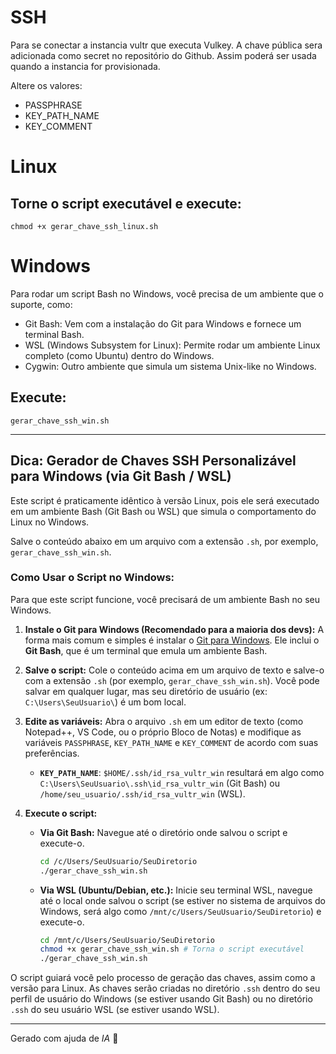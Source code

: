 # SSH

Para se conectar a instancia vultr que executa Vulkey. A chave pública sera adicionada como secret no repositório do Github. Assim poderá ser usada quando a instancia for provisionada.

Altere os valores:

- PASSPHRASE
- KEY_PATH_NAME
- KEY_COMMENT

# Linux

## Torne o script executável e execute:

`chmod +x gerar_chave_ssh_linux.sh`

# Windows

Para rodar um script Bash no Windows, você precisa de um ambiente que o suporte, como:

- Git Bash: Vem com a instalação do Git para Windows e fornece um terminal Bash.
- WSL (Windows Subsystem for Linux): Permite rodar um ambiente Linux completo (como Ubuntu) dentro do Windows.
- Cygwin: Outro ambiente que simula um sistema Unix-like no Windows.

## Execute:

`gerar_chave_ssh_win.sh`

-----

## Dica: Gerador de Chaves SSH Personalizável para Windows (via Git Bash / WSL)

Este script é praticamente idêntico à versão Linux, pois ele será executado em um ambiente Bash (Git Bash ou WSL) que simula o comportamento do Linux no Windows.

Salve o conteúdo abaixo em um arquivo com a extensão `.sh`, por exemplo, `gerar_chave_ssh_win.sh`.

### Como Usar o Script no Windows:

Para que este script funcione, você precisará de um ambiente Bash no seu Windows.

1.  **Instale o Git para Windows (Recomendado para a maioria dos devs):**
    A forma mais comum e simples é instalar o [Git para Windows](https://git-scm.com/download/win). Ele inclui o **Git Bash**, que é um terminal que emula um ambiente Bash.

2.  **Salve o script:**
    Cole o conteúdo acima em um arquivo de texto e salve-o com a extensão `.sh` (por exemplo, `gerar_chave_ssh_win.sh`). Você pode salvar em qualquer lugar, mas seu diretório de usuário (ex: `C:\Users\SeuUsuario\`) é um bom local.

3.  **Edite as variáveis:**
    Abra o arquivo `.sh` em um editor de texto (como Notepad++, VS Code, ou o próprio Bloco de Notas) e modifique as variáveis `PASSPHRASE`, `KEY_PATH_NAME` e `KEY_COMMENT` de acordo com suas preferências.

      * **`KEY_PATH_NAME`**: `$HOME/.ssh/id_rsa_vultr_win` resultará em algo como `C:\Users\SeuUsuario\.ssh\id_rsa_vultr_win` (Git Bash) ou `/home/seu_usuario/.ssh/id_rsa_vultr_win` (WSL).

4.  **Execute o script:**

      * **Via Git Bash:** Navegue até o diretório onde salvou o script e execute-o.

        ```bash
        cd /c/Users/SeuUsuario/SeuDiretorio
        ./gerar_chave_ssh_win.sh
        ```

      * **Via WSL (Ubuntu/Debian, etc.):** Inicie seu terminal WSL, navegue até o local onde salvou o script (se estiver no sistema de arquivos do Windows, será algo como `/mnt/c/Users/SeuUsuario/SeuDiretorio`) e execute-o.

        ```bash
        cd /mnt/c/Users/SeuUsuario/SeuDiretorio
        chmod +x gerar_chave_ssh_win.sh # Torna o script executável
        ./gerar_chave_ssh_win.sh
        ```

O script guiará você pelo processo de geração das chaves, assim como a versão para Linux. As chaves serão criadas no diretório `.ssh` dentro do seu perfil de usuário do Windows (se estiver usando Git Bash) ou no diretório `.ssh` do seu usuário WSL (se estiver usando WSL).

--- 

Gerado com ajuda de _IA_ 🤖